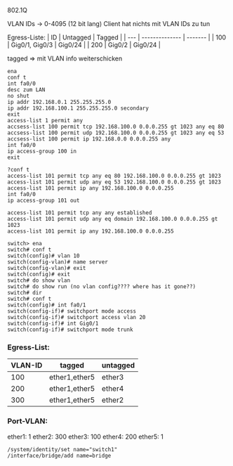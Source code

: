 802.1Q

VLAN IDs -> 0-4095 (12 bit lang)
Client hat nichts mit VLAN IDs zu tun

Egress-Liste:
| ID  | Untagged       | Tagged  |
| --- | -------------- | ------- |
| 100 | Gig0/1, Gig0/3 | Gig0/24 |
| 200 | Gig0/2         | Gig0/24 |

tagged => mit VLAN info weiterschicken

~~~cisco
ena
conf t
int fa0/0
desc zum LAN
no shut
ip addr 192.168.0.1 255.255.255.0
ip addr 192.168.100.1 255.255.255.0 secondary
exit
access-list 1 permit any
accsess-list 100 permit tcp 192.168.100.0 0.0.0.255 gt 1023 any eq 80
accsess-list 100 permit udp 192.168.100.0 0.0.0.255 gt 1023 any eq 53
accsess-list 100 permit ip 192.168.0.0 0.0.0.255 any
int fa0/0
ip access-group 100 in
exit

?conf t
access-list 101 permit tcp any eq 80 192.168.100.0 0.0.0.255 gt 1023
access-list 101 permit udp any eq 53 192.168.100.0 0.0.0.255 gt 1023
access-list 101 permit ip any 192.168.100.0 0.0.0.255
int fa0/0
ip access-group 101 out
~~~

~~~cisco
access-list 101 permit tcp any any established
access-list 101 permit udp any eq domain 192.168.100.0 0.0.0.255 gt 1023
access-list 101 permit ip any 192.168.100.0 0.0.0.255
~~~

~~~cisco
switch> ena
switch# conf t
switch(config)# vlan 10
switch(config-vlan)# name server
switch(config-vlan)# exit
switch(config)# exit
switch# do show vlan
switch# do show run (no vlan config???? where has it gone??)
switch# dir
switch# conf t
switch(config)# int fa0/1
switch(config-if)# switchport mode access
switch(config-if)# switchport access vlan 20
switch(config-if)# int Gig0/1
switch(config-if)# switchport mode trunk
~~~

### Egress-List: 
| VLAN-ID | tagged        | untagged |
| ------- | ------------- | -------- |
| 100     | ether1,ether5 | ether3   |
| 200     | ether1,ether5 | ether4   |
| 300     | ether1,ether5 | ether2   |

### Port-VLAN:
ether1: 1
ether2: 300
ether3: 100
ether4: 200
ether5: 1

~~~mikgrodig
/system/identity/set name="switch1"
/interface/bridge/add name=bridge